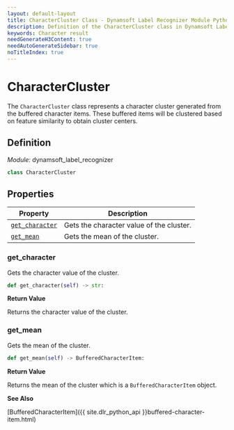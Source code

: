 ```yaml
---
layout: default-layout
title: CharacterCluster Class - Dynamsoft Label Recognizer Module Python Edition API Reference
description: Definition of the CharacterCluster class in Dynamsoft Label Recognizer Module Python Edition.
keywords: Character result
needGenerateH3Content: true
needAutoGenerateSidebar: true
noTitleIndex: true
---
```


# CharacterCluster

The `CharacterCluster` class represents a character cluster generated from the buffered character items. These buffered items will be clustered based on feature similarity to obtain cluster centers.

## Definition

*Module:* dynamsoft_label_recognizer

```python
class CharacterCluster
```

## Properties
  
| Property  | Description |
|---------- |-------------|
| [`get_character`](#get_character) | Gets the character value of the cluster. |
| [`get_mean`](#get_mean) | Gets the mean of the cluster. |

### get_character

Gets the character value of the cluster.

```python
def get_character(self) -> str:
```

**Return Value**

Returns the character value of the cluster.

### get_mean

Gets the mean of the cluster.

```python
def get_mean(self) -> BufferedCharacterItem:
```

**Return Value**

Returns the mean of the cluster which is a `BufferedCharacterItem` object.

**See Also**

[BufferedCharacterItem]({{ site.dlr_python_api }}buffered-character-item.html)
